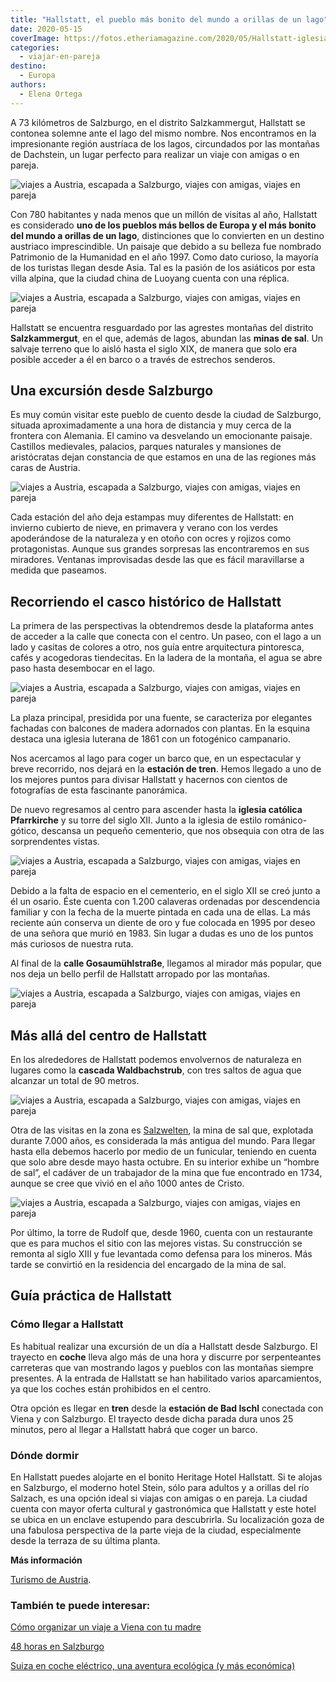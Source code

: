 ```yaml
---
title: "Hallstatt, el pueblo más bonito del mundo a orillas de un lago"
date: 2020-05-15
coverImage: https://fotos.etheriamagazine.com/2020/05/Hallstatt-iglesia-embarcadero.jpg
categories: 
  - viajar-en-pareja
destino: 
  - Europa
authors: 
  - Elena Ortega
---
```


A 73 kilómetros de Salzburgo, en el distrito Salzkammergut, Hallstatt se contonea 
solemne ante el lago del mismo nombre. Nos encontramos en la impresionante región 
austríaca de los lagos, circundados por las montañas de Dachstein, un lugar perfecto 
para realizar un viaje con amigas o en pareja. 

![viajes a Austria, escapada a Salzburgo, viajes con amigas, viajes en pareja](https://fotos.etheriamagazine.com/2020/05/Hallstatt-lago.jpg "Barco llegando al embarcadero de Hallstatt. © Österreich Werbung/Wolfgang Weinhäupl")

Con 780 habitantes y nada menos que un millón de visitas al año, Hallstatt es 
considerado **uno de los pueblos más bellos de Europa y el más bonito del mundo a 
orillas de un lago**, distinciones que lo convierten en un destino austriaco 
imprescindible. Un paisaje que debido a su belleza fue nombrado Patrimonio de la 
Humanidad en el año 1997. Como dato curioso, la mayoría de los turistas llegan desde 
Asia. Tal es la pasión de los asiáticos por esta villa alpina, que la ciudad china de 
Luoyang cuenta con una réplica. 

![viajes a Austria, escapada a Salzburgo, viajes con amigas, viajes en pareja](https://fotos.etheriamagazine.com/2020/05/Hallstatt-paseo-lago.jpg "Paseo por el lago Hallstatt. © Österreich Werbung/Sebastian Stiphout")

Hallstatt se encuentra resguardado por las agrestes montañas del distrito 
**Salzkammergut**, en el que, además de lagos, abundan las **minas de sal**. Un salvaje 
terreno que lo aisló hasta el siglo XIX, de manera que solo era posible acceder a él en 
barco o a través de estrechos senderos. 

## Una excursión desde Salzburgo

Es muy común visitar este pueblo de cuento desde la ciudad de Salzburgo, situada 
aproximadamente a una hora de distancia y muy cerca de la frontera con Alemania. El 
camino va desvelando un emocionante paisaje. Castillos medievales, palacios, parques 
naturales y mansiones de aristócratas dejan constancia de que estamos en una de las 
regiones más caras de Austria. 

![viajes a Austria, escapada a Salzburgo, viajes con amigas, viajes en pareja](https://fotos.etheriamagazine.com/2020/05/Hallstatt-vista-Krippenstein.jpg "Vista de Hallstatt desde Krippenstein. © Österreich Werbung/Julia Knop")

Cada estación del año deja estampas muy diferentes de Hallstatt: en invierno cubierto de 
nieve, en primavera y verano con los verdes apoderándose de la naturaleza y en otoño con 
ocres y rojizos como protagonistas. Aunque sus grandes sorpresas las encontraremos en 
sus miradores. Ventanas improvisadas desde las que es fácil maravillarse a medida que 
paseamos. 

## Recorriendo el casco histórico de Hallstatt

La primera de las perspectivas la obtendremos desde la plataforma antes de acceder a la 
calle que conecta con el centro. Un paseo, con el lago a un lado y casitas de colores a 
otro, nos guía entre arquitectura pintoresca, cafés y acogedoras tiendecitas. En la 
ladera de la montaña, el agua se abre paso hasta desembocar en el lago. 

![viajes a Austria, escapada a Salzburgo, viajes con amigas, viajes en pareja](https://fotos.etheriamagazine.com/2020/05/Hallstatt-plaza.jpg "Plaza de Hallstatt. © Dimitri Anikin")

La plaza principal, presidida por una fuente, se caracteriza por elegantes fachadas con 
balcones de madera adornados con plantas. En la esquina destaca una iglesia luterana de 
1861 con un fotogénico campanario. 

Nos acercamos al lago para coger un barco que, en un espectacular y breve recorrido, nos 
dejará en la **estación de tren**. Hemos llegado a uno de los mejores puntos para 
divisar Hallstatt y hacernos con cientos de fotografías de esta fascinante panorámica. 

De nuevo regresamos al centro para ascender hasta la **iglesia católica Pfarrkirche** y 
su torre del siglo XII. Junto a la iglesia de estilo románico-gótico, descansa un 
pequeño cementerio, que nos obsequia con otra de las sorprendentes vistas. 

![viajes a Austria, escapada a Salzburgo, viajes con amigas, viajes en pareja](https://fotos.etheriamagazine.com/2020/05/Hallstatt-osario.jpg "Osario del cementerio de Hallstatt. © Elena Ortega")

Debido a la falta de espacio en el cementerio, en el siglo XII se creó junto a él un 
osario. Éste cuenta con 1.200 calaveras ordenadas por descendencia familiar y con la 
fecha de la muerte pintada en cada una de ellas. La más reciente aún conserva un diente 
de oro y fue colocada en 1995 por deseo de una señora que murió en 1983. Sin lugar a 
dudas es uno de los puntos más curiosos de nuestra ruta. 

Al final de la **calle Gosaumühlstraße**, llegamos al mirador más popular, que nos deja 
un bello perfil de Hallstatt arropado por las montañas. 

![viajes a Austria, escapada a Salzburgo, viajes con amigas, viajes en pareja](https://fotos.etheriamagazine.com/2020/05/Hallstatt-iglesia-embarcadero.jpg "Panorámica con el embarcadero y la iglesia. © Arthur Hutterer")

## Más allá del centro de Hallstatt

En los alrededores de Hallstatt podemos envolvernos de naturaleza en lugares como la 
**cascada Waldbachstrub**, con tres saltos de agua que alcanzar un total de 90 metros. 

![viajes a Austria, escapada a Salzburgo, viajes con amigas, viajes en pareja](https://fotos.etheriamagazine.com/2020/05/Hallstatt-minas-sal.jpg "Mina de sal en Hallstat. © Österreich Werbung/Julia Knop")

Otra de las visitas en la zona es [Salzwelten](https://www.salzwelten.at/en/hallstatt/), 
la mina de sal que, explotada durante 7.000 años, es considerada la más antigua del 
mundo. Para llegar hasta ella debemos hacerlo por medio de un funicular, teniendo en 
cuenta que solo abre desde mayo hasta octubre. En su interior exhibe un “hombre de sal”, 
el cadáver de un trabajador de la mina que fue encontrado en 1734, aunque se cree que 
vivió en el año 1000 antes de Cristo. 

![viajes a Austria, escapada a Salzburgo, viajes con amigas, viajes en pareja](https://fotos.etheriamagazine.com/2020/05/Hallstatt-iglesia.jpg "Panorámica desde la parte alta de Hallstatt. © Chris Ried")

Por último, la torre de Rudolf que, desde 1960, cuenta con un restaurante que es para 
muchos el sitio con las mejores vistas. Su construcción se remonta al siglo XIII y fue 
levantada como defensa para los mineros. Más tarde se convirtió en la residencia del 
encargado de la mina de sal. 

## Guía práctica de Hallstatt

### Cómo llegar a Hallstatt

Es habitual realizar una excursión de un día a Hallstatt desde Salzburgo. El trayecto en 
**coche** lleva algo más de una hora y discurre por serpenteantes carreteras que van 
mostrando lagos y pueblos con las montañas siempre presentes. A la entrada de Hallstatt 
se han habilitado varios aparcamientos, ya que los coches están prohibidos en el centro. 

Otra opción es llegar en **tren** desde la **estación de Bad Ischl** conectada con Viena 
y con Salzburgo. El trayecto desde dicha parada dura unos 25 minutos, pero al llegar a 
Hallstatt habrá que coger un barco. 

### Dónde dormir

En Hallstatt puedes alojarte en el bonito Heritage Hotel Hallstatt. Si te alojas en 
Salzburgo, el moderno hotel Stein, sólo para adultos y a orillas del río Salzach, es una 
opción ideal si viajas con amigas o en pareja. La ciudad cuenta con mayor oferta 
cultural y gastronómica que Hallstatt y este hotel se ubica en un enclave estupendo para 
descubrirla. Su localización goza de una fabulosa perspectiva de la parte vieja de la 
ciudad, especialmente desde la terraza de su última planta. 

**Más información** 

[Turismo de Austria](https://www.austria.info/es). 

### También te puede interesar:

[Cómo organizar un viaje a Viena con tu 
madre](https://etheriamagazine.com/2019/04/24/viajar-con-madres-que-ver-viena/) 

[48 horas en 
Salzburgo](https://etheriamagazine.com/2019/12/02/48-horas-en-salzburgo-invernal-mercadillos-navidenos-escapada-romantica/) 

[Suiza en coche eléctrico, una aventura ecológica (y más 
económica)](https://etheriamagazine.com/2021/02/10/ruta-en-coche-electrico-por-suiza/)
